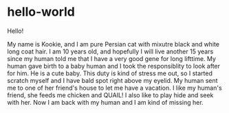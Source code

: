 # hello-world

Hello!

My name is Kookie, and I am pure Persian cat with mixutre black and white long coat hair.  I am 10 years old, and hopefully I will live another 15 years since my human told me that I have a very good gene for long lifttime.  My human gave birth to a baby human and I took the responsiblity to look after for him. He is a cute baby.  This duty is kind of stress me out, so I started scratch myself and I have bald spot right above my eyelid.  My human sent me to one of her friend's house to let me have a vacation.  I like my human's friend, she feeds me chicken and QUAIL! I also like to play hide and seek with her.  Now I am back with my human and I am kind of missing her.  
